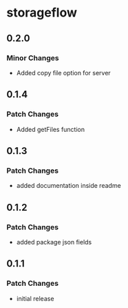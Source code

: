 # storageflow

## 0.2.0

### Minor Changes

- Added copy file option for server

## 0.1.4

### Patch Changes

- Added getFiles function

## 0.1.3

### Patch Changes

- added documentation inside readme

## 0.1.2

### Patch Changes

- added package json fields

## 0.1.1

### Patch Changes

- initial release

